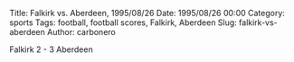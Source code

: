 Title: Falkirk vs. Aberdeen, 1995/08/26
Date: 1995/08/26 00:00
Category: sports
Tags: football, football scores, Falkirk, Aberdeen
Slug: falkirk-vs-aberdeen
Author: carbonero


Falkirk 2 - 3 Aberdeen
